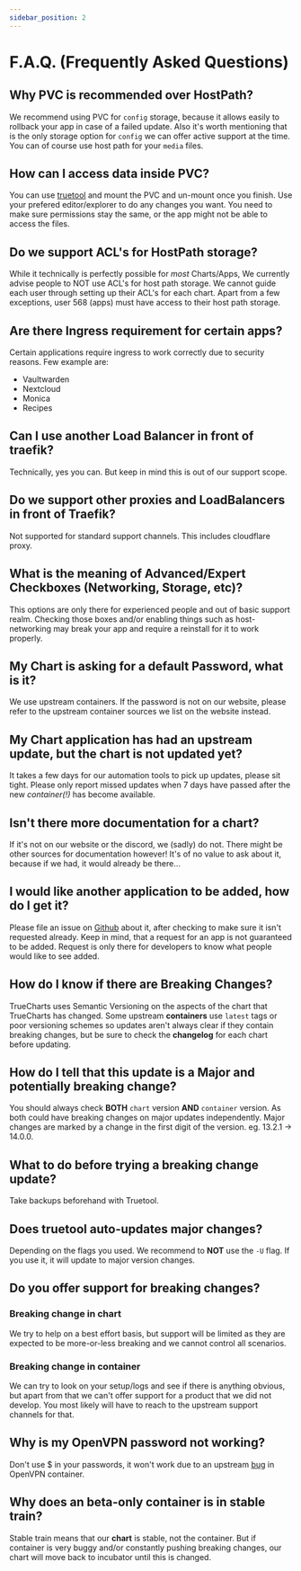 ```yaml
---
sidebar_position: 2
---
```

# F.A.Q. (Frequently Asked Questions)

## Why PVC is recommended over HostPath?

We recommend using PVC for `config` storage, because it allows easily to rollback your app
in case of a failed update. Also it's worth mentioning that is the only storage option for `config`
we can offer active support at the time. You can of course use host path for your `media` files.

## How can I access data inside PVC?

You can use [truetool](https://github.com/truecharts/truetool) and mount the PVC and un-mount once you finish.
Use your prefered editor/explorer to do any changes you want.
You need to make sure permissions stay the same, or the app might not be able to access the files.

## Do we support ACL's for HostPath storage?

While it technically is perfectly possible for *most* Charts/Apps,
We currently advise people to NOT use ACL's for host path storage.
We cannot guide each user through setting up their ACL's for each chart.
Apart from a few exceptions, user 568 (apps) must have access to their host path storage.

## Are there Ingress requirement for certain apps?

Certain applications require ingress to work correctly due to security reasons.
Few example are:

- Vaultwarden
- Nextcloud
- Monica
- Recipes

## Can I use another Load Balancer in front of traefik?

Technically, yes you can. But keep in mind this is out of our support scope.

## Do we support other proxies and LoadBalancers in front of Traefik?

Not supported for standard support channels. This includes cloudflare proxy.

## What is the meaning of Advanced/Expert Checkboxes (Networking, Storage, etc)?

This options are only there for experienced people and out of basic support realm.
Checking those boxes and/or enabling things such as host-networking may break your app
and require a reinstall for it to work properly.

## My Chart is asking for a default Password, what is it?

We use upstream containers. If the password is not on our website,
please refer to the upstream container sources we list on the website instead.

## My Chart application has had an upstream update, but the chart is not updated yet?

It takes a few days for our automation tools to pick up updates, please sit tight.
Please only report missed updates when 7 days have passed after the new *container(!)* has become available.

## Isn't there more documentation for a chart?

If it's not on our website or the discord, we (sadly) do not.
There might be other sources for documentation however!
It's of no value to ask about it, because if we had, it would already be there...

## I would like another application to be added, how do I get it?

Please file an issue on [Github](https://github.com/truecharts/charts) about it,
after checking to make sure it isn't requested already.
Keep in mind, that a request for an app is not guaranteed to be added.
Request is only there for developers to know what people would like to see added.

## How do I know if there are Breaking Changes?

TrueCharts uses Semantic Versioning on the aspects of the chart that TrueCharts has changed.
Some upstream **containers** use `latest` tags or poor versioning schemes so updates aren't always
clear if they contain breaking changes, but be sure to check the **changelog** for each chart before updating.

## How do I tell that this update is a Major and potentially breaking change?

You should always check **BOTH** `chart` version **AND** `container` version.
As both could have breaking changes on major updates independently.
Major changes are marked by a change in the first digit of the version. eg. 13.2.1 → 14.0.0.

## What to do before trying a breaking change update?

Take backups beforehand with Truetool.

## Does truetool auto-updates major changes?

Depending on the flags you used. We recommend to **NOT** use the `-U` flag.
If you use it, it will update to major version changes.

## Do you offer support for breaking changes?

### Breaking change in chart

We try to help on a best effort basis, but support will be limited as they are
expected to be more-or-less breaking and we cannot control all scenarios.

### Breaking change in container

We can try to look on your setup/logs and see if there is anything obvious,
but apart from that we can't offer support for a product that we did not develop.
You most likely will have to reach to the upstream support channels for that.

## Why is my OpenVPN password not working?

Don't use $ in your passwords, it won't work due to an upstream
[bug](https://github.com/dperson/openvpn-client/issues/376) in OpenVPN container.

## Why does an beta-only container is in stable train?

Stable train means that our **chart** is stable, not the container.
But if container is very buggy and/or constantly pushing breaking changes, our chart will move back to incubator until this is changed.
